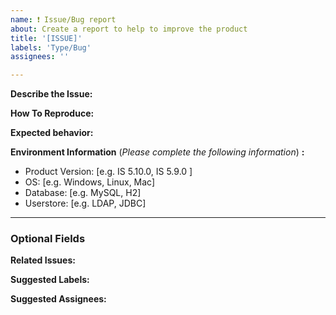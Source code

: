```yaml
---
name: ❗️ Issue/Bug report
about: Create a report to help to improve the product
title: '[ISSUE]'
labels: 'Type/Bug'
assignees: ''

---
```


**Describe the Issue:**
<!-- A clear and concise description of what the bug is. If applicable, add screenshots to help explain your problem. -->

**How To Reproduce:**
<!-- Steps to reproduce the behavior. -->

**Expected behavior:**
<!-- A clear and concise description of what you expected to happen. -->

**Environment Information** (_Please complete the following information_) **:**
 - Product Version: [e.g. IS 5.10.0, IS 5.9.0 ]
 - OS: [e.g. Windows, Linux, Mac]
 - Database: [e.g. MySQL, H2]
 - Userstore: [e.g. LDAP, JDBC]

---

### Optional Fields

**Related Issues:**
<!-- Any related issues from this/other repositories-->

**Suggested Labels:**
<!-- Only to be used by non-members -->

**Suggested Assignees:**
<!-- Only to be used by non-members -->
